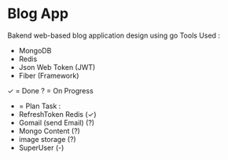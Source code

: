 # Blog App
Bakend web-based blog application design using go
Tools Used :
- MongoDB
- Redis
- Json Web Token (JWT)
- Fiber (Framework)


✓ = Done
? = On Progress
- = Plan
Task : 
- RefreshToken Redis   (✓)
- Gomail (send Email)  (?)
- Mongo Content        (?)
- image storage        (?) 
- SuperUser            (-)
